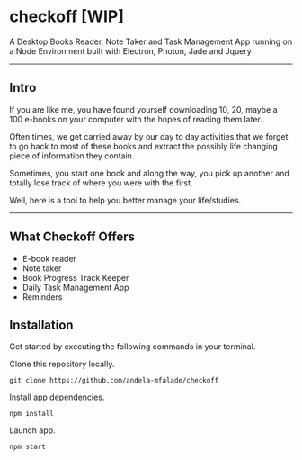 # checkoff [WIP]
A Desktop Books Reader, Note Taker and Task Management App running on a Node Environment built with Electron, Photon, Jade and Jquery


---

## Intro
If you are like me, you have found yourself downloading 10, 20, maybe a 100 e-books on your computer with the hopes of reading them later.

Often times, we get carried away by our day to day activities that we forget to go back to most of these books and extract the possibly life changing piece of information they contain.

Sometimes, you start one book and along the way, you pick up another and totally lose track of where you were with the first.

Well, here is a tool to help you better manage your life/studies.


---

## What Checkoff Offers
- E-book reader
- Note taker
- Book Progress Track Keeper
- Daily Task Management App
- Reminders



## Installation

Get started by executing the following commands in your terminal.

Clone this repository locally.
```
git clone https://github.com/andela-mfalade/checkoff
```

Install app dependencies.
```
npm install
```

Launch app.
```
npm start
```
